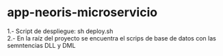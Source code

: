 # app-neoris-microservicio

1.- Script de despliegue: sh deploy.sh <br>
2.- En la raíz del proyecto se encuentra el scrips de base de datos con las semntencias DLL y DML